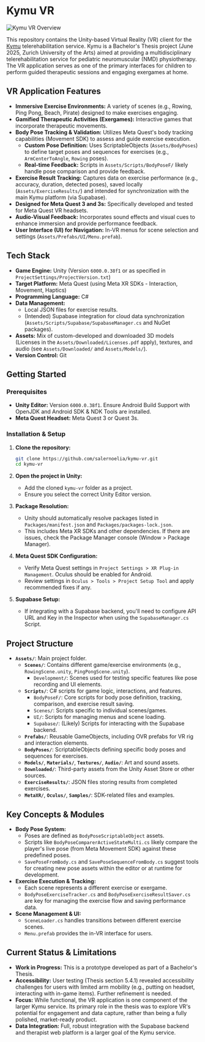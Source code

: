# Kymu VR

![Kymu VR Overview](/Assets/Media/Images/kymu-vr-overview.png)

This repository contains the Unity-based Virtual Reality (VR) client for the [Kymu](https://github.com/salernoelia/kymu) telerehabilitation service. Kymu is a Bachelor's Thesis project (June 2025, Zurich University of the Arts) aimed at providing a multidisciplinary telerehabilitation service for pediatric neuromuscular (NMD) physiotherapy. The VR application serves as one of the primary interfaces for children to perform guided therapeutic sessions and engaging exergames at home.

## VR Application Features

*   **Immersive Exercise Environments:** A variety of scenes (e.g., Rowing, Ping Pong, Beach, Pirate) designed to make exercises engaging.
*   **Gamified Therapeutic Activities (Exergames):** Interactive games that incorporate therapeutic movements.
*   **Body Pose Tracking & Validation:** Utilizes Meta Quest's body tracking capabilities (Movement SDK) to assess and guide exercise execution.
    *   **Custom Pose Definition:** Uses ScriptableObjects (`Assets/BodyPoses`) to define target poses and sequences for exercises (e.g., `ArmCenterToAngle`, `Rowing` poses).
    *   **Real-time Feedback:** Scripts in `Assets/Scripts/BodyPoseF/` likely handle pose comparison and provide feedback.
*   **Exercise Result Tracking:** Captures data on exercise performance (e.g., accuracy, duration, detected poses), saved locally (`Assets/ExerciseResults/`) and intended for synchronization with the main Kymu platform (via Supabase).
*   **Designed for Meta Quest 3 and 3s:** Specifically developed and tested for Meta Quest VR headsets.
*   **Audio-Visual Feedback:** Incorporates sound effects and visual cues to enhance immersion and provide performance feedback.
*   **User Interface (UI) for Navigation:** In-VR menus for scene selection and settings (`Assets/Prefabs/UI/Menu.prefab`).

## Tech Stack

*   **Game Engine:** Unity (Version `6000.0.38f1` or as specified in `ProjectSettings/ProjectVersion.txt`)
*   **Target Platform:** Meta Quest (using Meta XR SDKs - Interaction, Movement, Haptics)
*   **Programming Language:** C#
*   **Data Management:**
    *   Local JSON files for exercise results.
    *   (Intended) Supabase integration for cloud data synchronization (`Assets/Scripts/Supabase/SupabaseManager.cs` and NuGet packages).
*   **Assets:** Mix of custom-developed and downloaded 3D models (Licenses in the `Assets/Downloaded/Licenses.pdf` apply), textures, and audio (see `Assets/Downloaded/` and `Assets/Models/`).
*   **Version Control:** Git

## Getting Started

### Prerequisites

*   **Unity Editor:** Version `6000.0.38f1`. Ensure Android Build Support with OpenJDK and Android SDK & NDK Tools are installed.
*   **Meta Quest Headset:** Meta Quest 3 or Quest 3s.

### Installation & Setup

1.  **Clone the repository:**
    ```bash
    git clone https://github.com/salernoelia/kymu-vr.git
    cd kymu-vr
    ```

2.  **Open the project in Unity:**
    *   Add the cloned `kymu-vr` folder as a project.
    *   Ensure you select the correct Unity Editor version.

3.  **Package Resolution:**
    *   Unity should automatically resolve packages listed in `Packages/manifest.json` and `Packages/packages-lock.json`.
    *   This includes Meta XR SDKs and other dependencies. If there are issues, check the Package Manager console (Window > Package Manager).

4.  **Meta Quest SDK Configuration:**
    *   Verify Meta Quest settings in `Project Settings > XR Plug-in Management`. Oculus should be enabled for Android.
    *   Review settings in `Oculus > Tools > Project Setup Tool` and apply recommended fixes if any.

5.  **Supabase Setup:**
    *   If integrating with a Supabase backend, you'll need to configure API URL and Key in the Inspector when using the `SupabaseManager.cs` Script.

## Project Structure

*   **`Assets/`**: Main project folder.
    *   **`Scenes/`**: Contains different game/exercise environments (e.g., `RowingScene.unity`, `PingPongScene.unity`).
        *   `Development/`: Scenes used for testing specific features like pose recording and UI elements.
    *   **`Scripts/`**: C# scripts for game logic, interactions, and features.
        *   `BodyPoseF/`: Core scripts for body pose definition, tracking, comparison, and exercise result saving.
        *   `Scenes/`: Scripts specific to individual scenes/games.
        *   `UI/`: Scripts for managing menus and scene loading.
        *   `Supabase/`: (Likely) Scripts for interacting with the Supabase backend.
    *   **`Prefabs/`**: Reusable GameObjects, including OVR prefabs for VR rig and interaction elements.
    *   **`BodyPoses/`**: ScriptableObjects defining specific body poses and sequences for exercises.
    *   **`Models/`**, **`Materials/`**, **`Textures/`**, **`Audio/`**: Art and sound assets.
    *   **`Downloaded/`**: Third-party assets from the Unity Asset Store or other sources.
    *   **`ExerciseResults/`**: JSON files storing results from completed exercises.
    *   **`MetaXR/`**, **`Oculus/`**, **`Samples/`**: SDK-related files and examples.

## Key Concepts & Modules

*   **Body Pose System:**
    *   Poses are defined as `BodyPoseScriptableObject` assets.
    *   Scripts like `BodyPoseComparerActiveStateMulti.cs` likely compare the player's live pose (from Meta Movement SDK) against these predefined poses.
    *   `SavePoseFromBody.cs` and `SavePoseSequenceFromBody.cs` suggest tools for creating new pose assets within the editor or at runtime for development.
*   **Exercise Execution & Tracking:**
    *   Each scene represents a different exercise or exergame.
    *   `BodyPoseExerciseTracker.cs` and `BodyPoseExerciseResultSaver.cs` are key for managing the exercise flow and saving performance data.
*   **Scene Management & UI:**
    *   `SceneLoader.cs` handles transitions between different exercise scenes.
    *   `Menu.prefab` provides the in-VR interface for users.

## Current Status & Limitations

*   **Work in Progress:** This is a prototype developed as part of a Bachelor's Thesis.
*   **Accessibility:** User testing (Thesis section 5.4.1) revealed accessibility challenges for users with limited arm mobility (e.g., putting on headset, interacting with in-game items). Further refinement is needed.
*   **Focus:** While functional, the VR application is one component of the larger Kymu service. Its primary role in the thesis was to explore VR's potential for engagement and data capture, rather than being a fully polished, market-ready product.
*   **Data Integration:** Full, robust integration with the Supabase backend and therapist web platform is a larger goal of the Kymu service.
